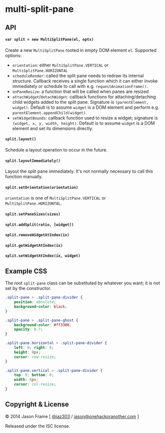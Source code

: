 # multi-split-pane

## API

#### `var split = new MultiSplitPane(el, opts)`

Create a new `MultiSplitPane` rooted in empty DOM element `el`. Supported options:

  - `orientation`: either `MultiSplitPane.VERTICAL` or `MultiSplitPane.HORIZONTAL`
  - `scheduleRender`: called the split pane needs to redraw its internal structure. Callback receives a single function which it can either invoke immediately or schedule to call with e.g. `requestAnimationFrame()`.
  - `onPaneResize`: a function that will be called when panes are resized
  - `attachWidget`/`detachWidget`: callback functions for attaching/detaching child widgets added to the split pane. Signature is `(parentElement, widget)`. Default is to assume `widget` is a DOM element and perform e.g. `parentElement.appendChild(widget)`.
  - `setWidgetBounds`: callback function used to resize a widget; signature is `(widget, x, y, width, height)`. Default is to assume `widget` is a DOM element and set its dimensions directly.

#### `split.layout()`

Schedule a layout operation to occur in the future.

#### `split.layoutImmediately()`

Layout the split pane immediately. It's not normally necessary to call this function manually.

#### `split.setOrientation(orientation)`

`orientation` is one of `MultiSplitPane.VERTICAL` or `MultiSplitPane.HORIZONTAL`.

#### `split.setPaneSizes(sizes)`

#### `split.addSplit(ratio, [widget])`

#### `split.removeWidgetAtIndex(ix)`

#### `split.getWidgetAtIndex(ix)`

#### `split.setWidgetAtIndex(ix, widget)`

## Example CSS

The root `split-pane` class can be substituted by whatever you want; it is not set by the constructor.

```css
.split-pane > .split-pane-divider {
	position: absolute;
	background-color: black;
}

.split-pane > .split-pane-ghost {
	background-color: #ff3300;
	opacity: 0.7;
}

.split-pane.horizontal > .split-pane-divider {
	left: 0; right: 0;
	height: 8px;
	cursor: row-resize;
}

.split-pane.vertical > .split-pane-divider {
	top: 0; bottom: 0;
	width: 8px;
	cursor: col-resize;
}
```

## Copyright &amp; License

&copy; 2014 Jason Frame [ [@jaz303](http://twitter.com/jaz303) / [jason@onehackoranother.com](mailto:jason@onehackoranother.com) ]

Released under the ISC license.